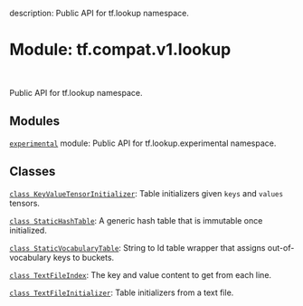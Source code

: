 description: Public API for tf.lookup namespace.

<div itemscope itemtype="http://developers.google.com/ReferenceObject">
<meta itemprop="name" content="tf.compat.v1.lookup" />
<meta itemprop="path" content="Stable" />
</div>

# Module: tf.compat.v1.lookup

<!-- Insert buttons and diff -->

<table class="tfo-notebook-buttons tfo-api nocontent" align="left">

</table>



Public API for tf.lookup namespace.



## Modules

[`experimental`](../../../tf/compat/v1/lookup/experimental.md) module: Public API for tf.lookup.experimental namespace.

## Classes

[`class KeyValueTensorInitializer`](../../../tf/lookup/KeyValueTensorInitializer.md): Table initializers given `keys` and `values` tensors.

[`class StaticHashTable`](../../../tf/compat/v1/lookup/StaticHashTable.md): A generic hash table that is immutable once initialized.

[`class StaticVocabularyTable`](../../../tf/compat/v1/lookup/StaticVocabularyTable.md): String to Id table wrapper that assigns out-of-vocabulary keys to buckets.

[`class TextFileIndex`](../../../tf/lookup/TextFileIndex.md): The key and value content to get from each line.

[`class TextFileInitializer`](../../../tf/lookup/TextFileInitializer.md): Table initializers from a text file.

